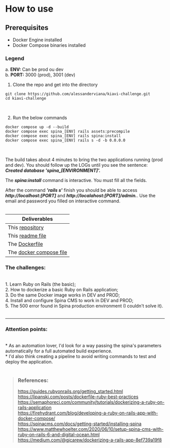 # How to use

## Prerequisites
* Docker Engine installed <br/>
* Docker Compose binaries installed <br/>

### Legend
a. **ENV:** Can be prod ou dev <br/>
b. **PORT:** 3000 (prod), 3001 (dev) <br/>

1. Clone the repo and get into the directory
```shell
git clone https://github.com/alessanderviana/kiavi-challenge.git
cd kiavi-challenge
```
 <br/>

2. Run the below commands <br/>
```shell
docker compose up -d --build
docker compose exec spina_[ENV] rails assets:precompile
docker compose exec spina_[ENV] rails spina:install
docker compose exec spina_[ENV] rails s -d -b 0.0.0.0
```
 <br/>

The build takes about 4 minutes to bring the two applications running (prod and dev). You should follow up the LOGs until you see the sentence: ***Created database 'spina_[ENVIRONMENT]'.***

The ***spina:install*** command is interactive. You must fill all the fields.

After the command ***'rails s'*** finish you should be able to access ***http://localhost:[PORT]*** and ***http://localahost:[PORT]/admin.***. Use the email and password you filled on interactive command.  <br/>  <br/>

| Deliverables |
| ----------- |
| This [repository](https://github.com/alessanderviana/kiavi-challenge/tree/main) |
| This [readme file](https://github.com/alessanderviana/kiavi-challenge/blob/main/README.md) |
| The [Dockerfile](./Dockerfile) |
| The [docker compose file](./docker-compose.yml) |

### The challenges:
  <br/>
1. Learn Ruby on Rails (the basic);  <br/>
2. How to dockerize a basic Ruby on Rails application;  <br/>
3. Do the same Docker image works in DEV and PROD;  <br/>
4. Install and configure Spina CMS to work in DEV and PROD;  <br/>
5. The 500 error found in Spina production environment (I couldn't solve it).  <br/>  <br/>

---

### Attention points:
  <br/>
* As an automation lover, I'd look for a way passing the spina's parameters automatically for a full automated build experience.  <br/>
* I'd also think creating a pipeline to avoid writing commands to test and deploy the application.  <br/>  <br/>

> ### References:
>
> https://guides.rubyonrails.org/getting_started.html  <br/>
> https://lipanski.com/posts/dockerfile-ruby-best-practices  <br/>
> https://semaphoreci.com/community/tutorials/dockerizing-a-ruby-on-rails-application  <br/>
> https://firehydrant.com/blog/developing-a-ruby-on-rails-app-with-docker-compose/  <br/>
> https://spinacms.com/docs/getting-started/installing-spina  <br/>
> https://www.matthewhoelter.com/2020/06/10/setup-spina-cms-with-ruby-on-rails-6-and-digital-ocean.html  <br/>
> https://medium.com/@gjcarew/dockerizing-a-rails-app-8ef739a19f8  <br/>
>
